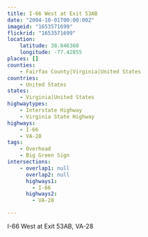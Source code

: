 ```yaml
---
title: I-66 West at Exit 53AB
date: "2004-10-01T00:00:00Z"
imageid: "1653571699"
flickrid: "1653571699"
location:
    latitude: 38.846368
    longitude: -77.42855
places: []
counties:
    - Fairfax County|Virginia|United States
countries:
    - United States
states:
    - Virginia|United States
highwaytypes:
    - Interstate Highway
    - Virginia State Highway
highways:
    - I-66
    - VA-28
tags:
    - Overhead
    - Big Green Sign
intersections:
    - overlap1: null
      overlap2: null
      highways1:
        - I-66
      highways2:
        - VA-28

---
```

I-66 West at Exit 53AB, VA-28